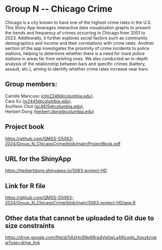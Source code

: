 # Group N -- Chicago Crime
Chicago is a city known to have one of the highest crime rates in the U.S. This Shiny App leverages interactive data visualization graphs to present the trends and frequency of crimes occurring in Chicago from 2001 to 2023. Additionally, it further explores social factors such as community demographics and income and their correlations with crime rates. Another section of the app investigates the proximity of crime incidents to police stations, helping to determine whether there is a need for more police stations in areas far from existing ones. We also conducted an in-depth analysis of the relationship between bars and specific crimes (battery, assault, etc.), aiming to identify whether crime rates increase near bars.
## Group members:
Camille Mancuso (clm2246@columbia.edu),   
Cara Xu (jx2445@columbia.edu),   
SooYeon Choi (sc4815@columbia.edu),   
Herbert Dong (herbert.dong@columbia.edu) 
## Project book
https://github.com/QMSS-G5063-2024/Group_N_ChicagoCrime/blob/main/ProjectBook.pdf
## URL for the ShinyApp
https://herbertdong.shinyapps.io/5063-project-HD
## Link for R file
https://github.com/QMSS-G5063-2024/Group_N_ChicagoCrime/blob/main/5063-project-HD/app.R
## Other data that cannot be uploaded to Git due to size constraints
https://drive.google.com/file/d/1iAzHoSNp6RradVq0wLa46jLedg_Xqxzb/view?usp=drive_link
